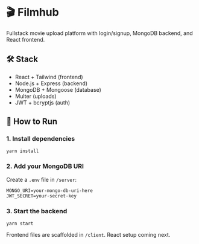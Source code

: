 
# 🎬 Filmhub

Fullstack movie upload platform with login/signup, MongoDB backend, and React frontend.

## 🛠 Stack
- React + Tailwind (frontend)
- Node.js + Express (backend)
- MongoDB + Mongoose (database)
- Multer (uploads)
- JWT + bcryptjs (auth)

## 🔌 How to Run

### 1. Install dependencies
```
yarn install
```

### 2. Add your MongoDB URI
Create a `.env` file in `/server`:
```
MONGO_URI=your-mongo-db-uri-here
JWT_SECRET=your-secret-key
```

### 3. Start the backend
```
yarn start
```

Frontend files are scaffolded in `/client`. React setup coming next.
